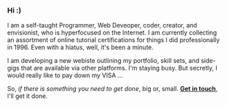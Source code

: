 ### Hi :)

I am a self-taught Programmer, Web Deveoper, coder, creator, and envisionist, who is hyperfocused on the Internet. I am currently collecting an assortment of online tutorial certifications for things I did professionally in 1996. Even with a hiatus, well, it's been a minute. 

I am developing a new <!-- [elbrant.net](https://elbrant.net) --> webiste outlining my portfolio, skill sets, and side-gigs that are available via other platforms. I'm staying busy. But secretly, I would really like to pay down my VISA ... 

So, *if there is something you need to get done*, big or, small. <a href="mailto:elbrant@yahoo.com">**Get in touch**</a>, I'll get it done.

